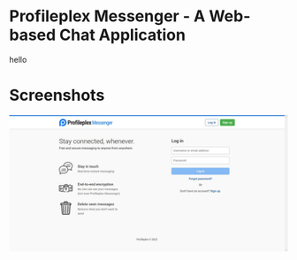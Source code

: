 # Profileplex Messenger - A Web-based Chat Application
hello
# Screenshots
![](screenshots/landing_page.JPG)
